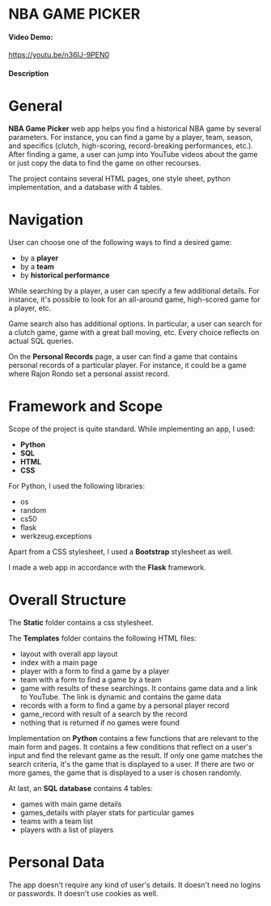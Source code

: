 # NBA GAME PICKER
#### Video Demo:

<https://youtu.be/n36lJ-9PEN0>

#### Description
# General
**NBA Game Picker** web app helps you find a historical NBA game by several parameters. For instance, you can find a game by a player, team, season, and specifics (clutch, high-scoring, record-breaking performances, etc.). After finding a game, a user can jump into YouTube videos about the game or just copy the data to find the game on other recourses.

The project contains several HTML pages, one style sheet, python implementation, and a database with 4 tables.

# Navigation
User can choose one of the following ways to find a desired game: 
- by a **player**
- by a **team**
- by **historical performance** 

While searching by a player, a user can specify a few additional details. For instance, it's possible to look for an all-around game, high-scored game for a player, etc. 

Game search also has additional options. In particular, a user can search for a clutch game, game with a great ball moving, etc. Every choice reflects on actual SQL queries.

On the **Personal Records** page, a user can find a game that contains personal records of a particular player. For instance, it could be a game where Rajon Rondo set a personal assist record.

# Framework and Scope

Scope of the project is quite standard. While implementing an app, I used:
- **Python**
- **SQL**
- **HTML**
- **CSS**

For Python, I used the following libraries:
- os
- random
- cs50
- flask
- werkzeug.exceptions

Apart from a CSS stylesheet, I used a **Bootstrap** stylesheet as well.

I made a web app in accordance with the **Flask** framework.

# Overall Structure

The **Static** folder contains a css stylesheet.

The **Templates** folder contains the following HTML files:
- layout with overall app layout
- index with a main page
- player with a form to find a game by a player
- team with a form to find a game by a team
- game with results of these searchings. It contains game data and a link to YouTube. The link is dynamic and contains the game data
- records with a form to find a game by a personal player record
- game_record with result of a search by the record
- nothing that is returned if no games were found

Implementation on **Python** contains a few functions that are relevant to the main form and pages. It contains a few conditions that reflect on a user's input and find the relevant game as the result. If only one game matches the search criteria, it's the game that is displayed to a user. If there are two or more games, the game that is displayed to a user is chosen randomly.

At last, an **SQL database** contains 4 tables:
- games with main game details
- games_details with player stats for particular games
- teams with a team list
- players with a list of players

# Personal Data

The app doesn't require any kind of user's details. It doesn't need no logins or passwords. It doesn't use cookies as well.
